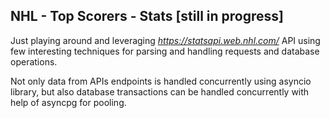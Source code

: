 NHL - Top Scorers - Stats [still in progress]
-
Just playing around and leveraging *https://statsapi.web.nhl.com/* API using few interesting techniques for 
parsing and handling requests and database operations.

Not only data from APIs endpoints is handled concurrently using asyncio library, but also database transactions can be
handled concurrently with help of asyncpg for pooling.